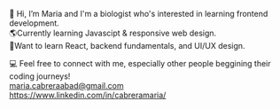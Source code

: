 👋 Hi, I’m Maria and I'm a biologist who's interested in learning frontend development.
<br>
🌎Currently learning Javascipt & responsive web design. 
<br>
🚀Want to learn React, backend fundamentals, and UI/UX design.

💻 Feel free to connect with me, especially other people beggining their coding journeys!
<br>
maria.cabreraabad@gmail.com
<br>
https://www.linkedin.com/in/cabreramaria/

